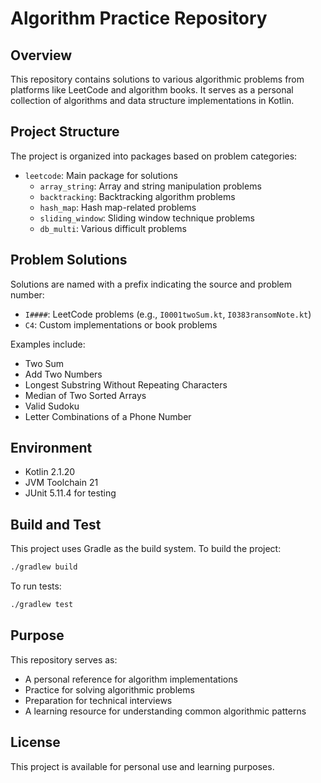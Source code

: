 # Algorithm Practice Repository
## Overview
This repository contains solutions to various algorithmic problems from platforms like LeetCode and algorithm books. It serves as a personal collection of algorithms and data structure implementations in Kotlin.
## Project Structure
The project is organized into packages based on problem categories:
- `leetcode`: Main package for solutions
    - `array_string`: Array and string manipulation problems
    - `backtracking`: Backtracking algorithm problems
    - `hash_map`: Hash map-related problems
    - `sliding_window`: Sliding window technique problems
    - `db_multi`: Various difficult problems

## Problem Solutions
Solutions are named with a prefix indicating the source and problem number:
- `I####`: LeetCode problems (e.g., `I0001twoSum.kt`, `I0383ransomNote.kt`)
- `C4`: Custom implementations or book problems

Examples include:
- Two Sum
- Add Two Numbers
- Longest Substring Without Repeating Characters
- Median of Two Sorted Arrays
- Valid Sudoku
- Letter Combinations of a Phone Number

## Environment
- Kotlin 2.1.20
- JVM Toolchain 21
- JUnit 5.11.4 for testing

## Build and Test
This project uses Gradle as the build system.
To build the project:
``` bash
./gradlew build
```
To run tests:
``` bash
./gradlew test
```
## Purpose
This repository serves as:
- A personal reference for algorithm implementations
- Practice for solving algorithmic problems
- Preparation for technical interviews
- A learning resource for understanding common algorithmic patterns

## License
This project is available for personal use and learning purposes.
